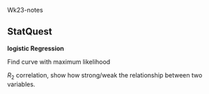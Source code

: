 Wk23-notes

## StatQuest

**logistic Regression**

Find curve with maximum likelihood

$R_{2}$ correlation, show how strong/weak the relationship between two variables.
